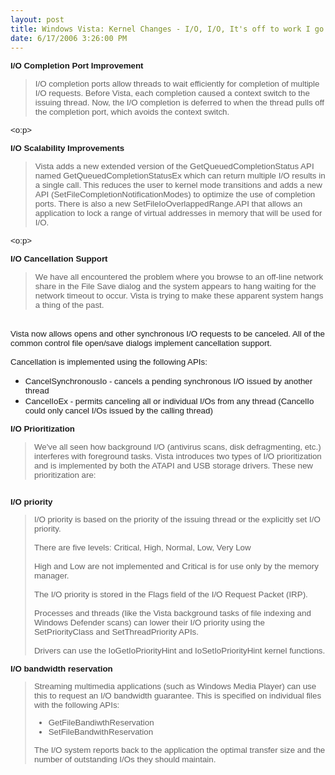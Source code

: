 ```yaml
---
layout: post
title: Windows Vista: Kernel Changes - I/O, I/O, It's off to work I go...
date: 6/17/2006 3:26:00 PM
---
```


<p class="MsoNormal" style="MARGIN: 0in 0in 0pt; mso-layout-grid-align: none">
<p class="MsoNormal" style="MARGIN: 0in 0in 0pt; mso-layout-grid-align: none"><span style="FONT-SIZE: 10pt; FONT-FAMILY: Arial"></span></p>
<p class="MsoNormal" dir="ltr" style="MARGIN: 0in 0in 0pt; mso-layout-grid-align: none"><span style="FONT-SIZE: 10pt; FONT-FAMILY: Arial"><span><strong>I/O <?xml:namespace prefix="st1" ns="urn:schemas-microsoft-com:office:smarttags"?><st1:placename w:st="on">Completion</st1:placename> <st1:placetype w:st="on">Port Improvement</st1:placetype></strong></span></span></p>


> <p class="MsoNormal" style="MARGIN: 0in 0in 0pt; mso-layout-grid-align: none"><span style="FONT-SIZE: 10pt; FONT-FAMILY: Arial">I/O completion ports allow threads to wait efficiently for completion of multiple I/O requests. Before <st1:place w:st="on">Vista</st1:place>, each completion caused a context switch to the issuing thread. Now, the I/O completion is deferred to when the thread pulls off the completion port, which avoids the context switch.</span></p>

<span style="FONT-SIZE: 10pt; FONT-FAMILY: Arial"><?xml:namespace prefix="o" ns="urn:schemas-microsoft-com:office:office"?><o:p>
<p class="MsoNormal" style="MARGIN: 0in 0in 0pt; mso-layout-grid-align: none"><st1:place w:st="on"><st1:placename w:st="on"><b style="mso-bidi-font-weight: normal"><span style="FONT-SIZE: 10pt; FONT-FAMILY: Arial">I/O</span></b></st1:placename><b style="mso-bidi-font-weight: normal"><span style="FONT-SIZE: 10pt; FONT-FAMILY: Arial"> </span></b></st1:place><b style="mso-bidi-font-weight: normal"><span style="FONT-SIZE: 10pt; FONT-FAMILY: Arial">Scalability Improvements</span></b></o:p></span></p>


> <p class="MsoNormal" style="MARGIN: 0in 0in 0pt; mso-layout-grid-align: none"><st1:place w:st="on"><span style="FONT-SIZE: 10pt; FONT-FAMILY: Arial">Vista</span></st1:place><span style="FONT-SIZE: 10pt; FONT-FAMILY: Arial"> adds a new extended version of the GetQueuedCompletionStatus API named GetQueuedCompletionStatusEx which can return multiple I/O results in a single call. This reduces the user to kernel mode transitions and adds a new API (SetFileCompletionNotificationModes) to optimize the use of completion ports. There is also a new </span><span style="FONT-SIZE: 10pt; FONT-FAMILY: Arial">SetFileIoOverlappedRange.API that allows an application to lock a range of virtual addresses in memory that will be used for I/O.</span></p>

<span style="FONT-SIZE: 10pt; FONT-FAMILY: Arial"><o:p>
<p class="MsoNormal" style="MARGIN: 0in 0in 0pt; mso-layout-grid-align: none"><st1:place w:st="on"><st1:placename w:st="on"><b style="mso-bidi-font-weight: normal"><span style="FONT-SIZE: 10pt; FONT-FAMILY: Arial">I/O</span></b></st1:placename><b style="mso-bidi-font-weight: normal"><span style="FONT-SIZE: 10pt; FONT-FAMILY: Arial"> </span></b></st1:place><b style="mso-bidi-font-weight: normal"><span style="FONT-SIZE: 10pt; FONT-FAMILY: Arial">Cancellation Support</span></b></o:p></span><p>


> <p class="MsoNormal" style="MARGIN: 0in 0in 0pt; mso-layout-grid-align: none"><st1:place w:st="on"><span style="FONT-SIZE: 10pt; FONT-FAMILY: Arial">We have all encountered the problem where you browse to an off-line network share in the File Save dialog and the system appears to hang waiting for the network timeout to occur. Vista is trying to make these apparent system hangs a thing of the past.</span></st1:place></p>
<p class="MsoNormal" style="MARGIN: 0in 0in 0pt; mso-layout-grid-align: none"><st1:place w:st="on"><span style="FONT-SIZE: 10pt; FONT-FAMILY: Arial"></span></st1:place> </p>
<p class="MsoNormal" style="MARGIN: 0in 0in 0pt; mso-layout-grid-align: none"><st1:place w:st="on"><span style="FONT-SIZE: 10pt; FONT-FAMILY: Arial">Vista</span></st1:place><span style="FONT-SIZE: 10pt; FONT-FAMILY: Arial"> now allows opens and other synchronous I/O requests to be canceled. All of the common control file open/save dialogs implement cancellation support.<o:p></o:p></span></p>
<p class="MsoNormal" style="MARGIN: 0in 0in 0pt; mso-layout-grid-align: none"><span style="FONT-SIZE: 10pt; FONT-FAMILY: Arial"><o:p> </o:p></span></p>
<p class="MsoNormal" style="MARGIN: 0in 0in 0pt; mso-layout-grid-align: none"><span style="FONT-SIZE: 10pt; FONT-FAMILY: Arial">Cancellation is implemented using the following APIs:<o:p></o:p></span></p>
<p class="MsoNormal" style="MARGIN: 0in 0in 0pt; mso-layout-grid-align: none"><span style="FONT-SIZE: 10pt; FONT-FAMILY: Arial"><o:p></o:p></span></p>
<ul>
<li>
<div class="MsoNormal" style="MARGIN: 0in 0in 0pt; mso-layout-grid-align: none"><span style="FONT-SIZE: 10pt; FONT-FAMILY: Arial">CancelSynchronousIo - cancels a pending synchronous I/O issued by another thread<o:p></o:p></span></div>
<li>
<div class="MsoNormal" style="MARGIN: 0in 0in 0pt; mso-layout-grid-align: none"><span style="FONT-SIZE: 10pt; FONT-FAMILY: Arial">CancelIoEx - permits canceling all or individual I/Os from any thread (CancelIo could only cancel I/Os issued by the calling thread)</span></div></li></li></ul>

<span style="FONT-SIZE: 10pt; FONT-FAMILY: Arial">
<p class="MsoNormal" style="MARGIN: 0in 0in 0pt; mso-layout-grid-align: none"><st1:place w:st="on"><st1:placename w:st="on"><b style="mso-bidi-font-weight: normal"><span style="FONT-SIZE: 10pt; FONT-FAMILY: Arial">I/O</span></b></st1:placename><b style="mso-bidi-font-weight: normal"><span style="FONT-SIZE: 10pt; FONT-FAMILY: Arial"> </span></b></st1:place><b style="mso-bidi-font-weight: normal"><span style="FONT-SIZE: 10pt; FONT-FAMILY: Arial">Prioritization</span></b></span></p>


> <p class="MsoNormal" style="MARGIN: 0in 0in 0pt; mso-layout-grid-align: none"><span style="FONT-SIZE: 10pt; FONT-FAMILY: Arial">We've all seen how background I/O (antivirus scans, disk defragmenting, etc.) interferes with foreground tasks. <st1:place w:st="on">Vista</st1:place> introduces two types of I/O prioritization and is implemented by both the ATAPI and USB storage drivers. These new prioritization are:<o:p></o:p></span></p>
<p class="MsoNormal" style="MARGIN: 0in 0in 0pt; mso-layout-grid-align: none"><span style="FONT-SIZE: 10pt; FONT-FAMILY: Arial"><o:p> </o:p></span></p>
<p class="MsoNormal" style="MARGIN: 0in 0in 0pt; mso-layout-grid-align: none"><span style="FONT-SIZE: 10pt; FONT-FAMILY: Arial"><strong>I/O priority</strong> </span></p>
<blockquote dir="ltr" style="MARGIN-RIGHT: 0px">
<p class="MsoNormal" style="MARGIN: 0in 0in 0pt; mso-layout-grid-align: none"><span style="FONT-SIZE: 10pt; FONT-FAMILY: Arial">I/O priority is based on the priority of the issuing thread or the explicitly set I/O priority.<o:p></o:p></span></p>
<p class="MsoNormal" style="MARGIN: 0in 0in 0pt; mso-layout-grid-align: none"><span style="FONT-SIZE: 10pt; FONT-FAMILY: Arial"><o:p> </o:p></span></p>
<p class="MsoNormal" style="MARGIN: 0in 0in 0pt; mso-layout-grid-align: none"><span style="FONT-SIZE: 10pt; FONT-FAMILY: Arial">There are five levels: Critical, High, Normal, Low, Very Low<o:p></o:p></span></p>
<p class="MsoNormal" style="MARGIN: 0in 0in 0pt; mso-layout-grid-align: none"><span style="FONT-SIZE: 10pt; FONT-FAMILY: Arial"><o:p> </o:p></span></p>
<p class="MsoNormal" style="MARGIN: 0in 0in 0pt; mso-layout-grid-align: none"><span style="FONT-SIZE: 10pt; FONT-FAMILY: Arial">High and Low are not implemented and Critical is for use only by the memory manager.<o:p></o:p></span></p>
<p class="MsoNormal" style="MARGIN: 0in 0in 0pt; mso-layout-grid-align: none"><span style="FONT-SIZE: 10pt; FONT-FAMILY: Arial"><o:p> </o:p></span></p>
<p class="MsoNormal" style="MARGIN: 0in 0in 0pt; mso-layout-grid-align: none"><span style="FONT-SIZE: 10pt; FONT-FAMILY: Arial">The I/O priority is stored in the Flags field of the I/O Request Packet (IRP).<o:p></o:p></span></p>
<p class="MsoNormal" style="MARGIN: 0in 0in 0pt; mso-layout-grid-align: none"><span style="FONT-SIZE: 10pt; FONT-FAMILY: Arial"><o:p> </o:p></span></p>
<p class="MsoNormal" style="MARGIN: 0in 0in 0pt; mso-layout-grid-align: none"><span style="FONT-SIZE: 10pt; FONT-FAMILY: Arial">Processes and threads (like the <st1:place w:st="on">Vista</st1:place> background tasks of file indexing and Windows Defender scans) can lower their I/O priority using the SetPriorityClass and SetThreadPriority APIs.<o:p></o:p></span></p>
<p class="MsoNormal" style="MARGIN: 0in 0in 0pt; mso-layout-grid-align: none"><span style="FONT-SIZE: 10pt; FONT-FAMILY: Arial"><o:p> </o:p></span></p>
<p class="MsoNormal" style="MARGIN: 0in 0in 0pt; mso-layout-grid-align: none"><span style="FONT-SIZE: 10pt; FONT-FAMILY: Arial">Drivers can use the IoGetIoPriorityHint and IoSetIoPriorityHint kernel functions.</span></p></blockquote>
<p class="MsoNormal" dir="ltr" style="MARGIN: 0in 0in 0pt; mso-layout-grid-align: none"><span style="FONT-SIZE: 10pt; FONT-FAMILY: Arial"></span><span style="FONT-SIZE: 10pt; FONT-FAMILY: Arial"><strong>I/O bandwidth reservation</strong></span></p>
<blockquote dir="ltr" style="MARGIN-RIGHT: 0px">
<p class="MsoNormal" style="MARGIN: 0in 0in 0pt; mso-layout-grid-align: none"><span style="FONT-SIZE: 10pt; FONT-FAMILY: Arial">Streaming multimedia applications (such as Windows Media Player) can use this to request an I/O bandwidth guarantee. This is specified on individual files with the following APIs:<o:p></o:p></span></p>
<p class="MsoNormal" style="MARGIN: 0in 0in 0pt; mso-layout-grid-align: none"><span style="FONT-SIZE: 10pt; FONT-FAMILY: Arial"><o:p></o:p></span></p>
<ul>
<li>
<div class="MsoNormal" style="MARGIN: 0in 0in 0pt; mso-layout-grid-align: none"><span style="FONT-SIZE: 10pt; FONT-FAMILY: Arial">GetFileBandiwthReservation<o:p></o:p></span></div></li>
<li>
<div class="MsoNormal" style="MARGIN: 0in 0in 0pt; mso-layout-grid-align: none"><span style="FONT-SIZE: 10pt; FONT-FAMILY: Arial">SetFileBandwithReservation</span></div></li></ul>
<p class="MsoNormal" style="MARGIN: 0in 0in 0pt; mso-layout-grid-align: none"><span style="FONT-SIZE: 10pt; FONT-FAMILY: Arial">The I/O system reports back to the application the optimal transfer size and the number of outstanding I/Os they should maintain.</span></p></blockquote>
